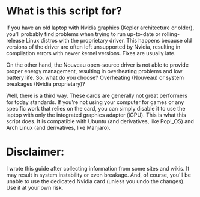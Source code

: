 # What is this script for?

If you have an old laptop with Nvidia graphics (Kepler architecture or older), you'll probably find problems when trying to run up-to-date or rolling-release Linux distros with the proprietary driver. This happens because old versions of the driver are often left unsupported by Nvidia, resulting in compilation errors with newer kernel versions. Fixes are usually late.

On the other hand, the Nouveau open-source driver is not able to provide proper energy management, resulting in overheating problems and low battery life. So, what do you choose? Overheating (Nouveau) or system breakages (Nvidia proprietary)?

Well, there is a third way. These cards are generally not great performers for today standards. If you're not using your computer for games or any specific work that relies on the card, you can simply disable it to use the laptop with only the integrated graphics adapter (iGPU). This is what this script does. It is compatible with Ubuntu (and derivatives, like Pop!_OS) and Arch Linux (and derivatives, like Manjaro).

# Disclaimer:

I wrote this guide after collecting information from some sites and wikis. It may result in system instability or even breakage. And, of course, you'll be unable to use the dedicated Nvidia card (unless you undo the changes). Use it at your own risk.
